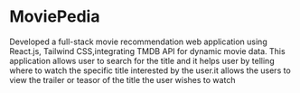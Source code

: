 # MoviePedia

Developed a full-stack movie recommendation web application using React.js, Tailwind CSS,integrating TMDB API for dynamic movie data. This application allows user to search for the title and it helps user by telling where to watch the specific title interested by the user.it allows the users to view the trailer or teasor of the title the user wishes to watch 
